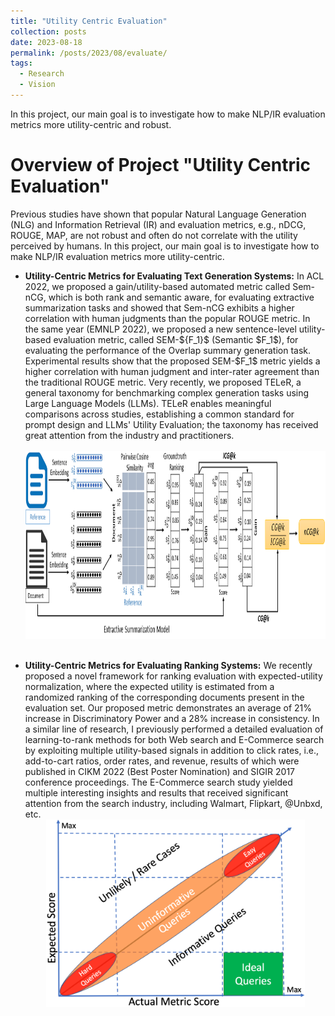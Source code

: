 ```yaml
---
title: "Utility Centric Evaluation"
collection: posts
date: 2023-08-18
permalink: /posts/2023/08/evaluate/
tags:
  - Research
  - Vision
---
```


In this project, our main goal is to investigate how to make NLP/IR evaluation metrics more utility-centric and robust.





Overview of Project "Utility Centric Evaluation"
======
Previous studies have shown that popular Natural Language Generation (NLG) and Information Retrieval (IR) and evaluation metrics, e.g., nDCG, ROUGE, MAP, are not robust and often do not correlate with the utility perceived by humans. In this project, our main goal is to investigate how to make NLP/IR evaluation metrics more utility-centric.


<ul>

<li><b>Utility-Centric Metrics for Evaluating Text Generation Systems:</b> In ACL 2022, we proposed a gain/utility-based automated metric called Sem-nCG, which is both rank and semantic aware, for evaluating extractive summarization tasks and showed that Sem-nCG exhibits a higher correlation with human judgments than the popular ROUGE metric. In the same year (EMNLP 2022), we proposed a new sentence-level utility-based evaluation metric, called SEM-${F_1}$ (Semantic $F_1$), for evaluating the performance of the Overlap summary generation task. Experimental results show that the proposed SEM-$F_1$ metric yields a higher correlation with human judgment and inter-rater agreement than the traditional ROUGE metric. Very recently, we proposed TELeR, a general taxonomy for benchmarking complex generation tasks using Large Language Models (LLMs). TELeR enables meaningful comparisons across studies, establishing a common standard for prompt design and LLMs' Utility Evaluation; the taxonomy has received great attention from the industry and practitioners.</li><br>




<center>
  <div style='display: flex; justify-content: center;'><img src='/images/nCG.png' alt='Image not Loading' style='height:300px;' align='middle'></div><br>
</center>
<br>
 
<li><b>Utility-Centric Metrics for Evaluating Ranking Systems:</b> We recently proposed a novel framework for ranking evaluation with expected-utility normalization, where the expected utility is estimated from a randomized ranking of the corresponding documents present in the evaluation set. Our proposed metric demonstrates an average of 21&percnt; increase in Discriminatory Power and a 28&percnt; increase in consistency. In a similar line of research, I previously performed a detailed evaluation of learning-to-rank methods for both Web search and E-Commerce search by exploiting multiple utility-based signals in addition to click rates, i.e., add-to-cart ratios, order rates, and revenue, results of which were published in CIKM 2022 (Best Poster Nomination) and SIGIR 2017 conference proceedings. The E-Commerce search study yielded multiple interesting insights and results that received significant attention from the search industry, including Walmart, Flipkart, @Unbxd, etc.</li>

<center>
  <div style='display: flex; justify-content: center;'><img src='/images/LBnorm.png' alt='Image not Loading' style='height:300px;' align='middle'></div><br>
</center>
<br>

</ul>